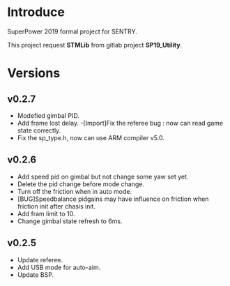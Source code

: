 # Introduce
SuperPower 2019 formal project for SENTRY.

This project request **STMLib** from gitlab project **SP19_Utility**.

# Versions
## v0.2.7
- Modefied gimbal PID.
- Add frame lost delay.
-[Import]Fix the referee bug : now can read game state correctly.
- Fix the sp_type.h, now can use ARM compiler v5.0.

## v0.2.6
- Add speed pid on gimbal but not change some yaw set yet.
- Delete the pid change before mode change.
- Turn off the friction when in auto mode.
- [BUG]Speedbalance pidgains may have influence on friction when friction init after chasis init.
- Add fram limit to 10.
- Change gimbal state refresh to 6ms.


## v0.2.5
- Update referee.
- Add USB mode for auto-aim.
- Update BSP.


